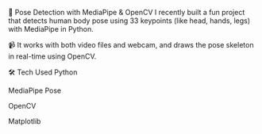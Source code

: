 🧠 Pose Detection with MediaPipe & OpenCV
I recently built a fun project that detects human body pose using 33 keypoints (like head, hands, legs) with MediaPipe in Python.

📹 It works with both video files and webcam, and draws the pose skeleton in real-time using OpenCV.

🛠️ Tech Used
Python

MediaPipe Pose

OpenCV

Matplotlib
